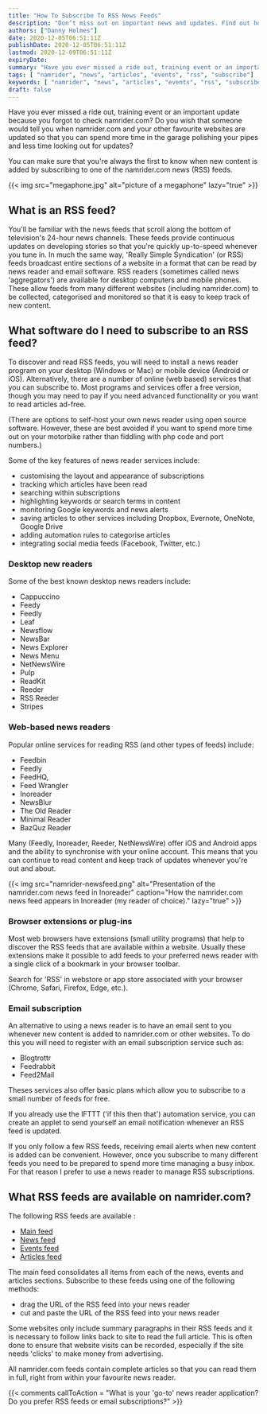 ```yaml
---
title: "How To Subscribe To RSS News Feeds"
description: "Don’t miss out on important news and updates. Find out how to subscribe to our rss news feeds."
authors: ["Danny Holmes"]
date: 2020-12-05T06:51:11Z
publishDate: 2020-12-05T06:51:11Z
lastmod: 2020-12-09T06:51:11Z
expiryDate:
summary: "Have you ever missed a ride out, training event or an important update because you forgot to check namrider.com? Make sure that you're always the first to know when new content is added by subscribing to one of the namrider.com news (RSS) feeds."
tags: [ "namrider", "news", "articles", "events", "rss", "subscribe"] 
keywords: [ "namrider", "news", "articles", "events", "rss", "subscribe"] 
draft: false
---
```


Have you ever missed a ride out, training event or an important update because you forgot to check namrider.com? Do you wish that someone would tell you when namrider.com and your other favourite websites are updated so that you can spend more time in the garage polishing your pipes and less time looking out for updates?

You can make sure that you're always the first to know when new content is added by subscribing to one of the namrider.com news (RSS) feeds.

{{< img src="megaphone.jpg" alt="picture of a megaphone" lazy="true" >}}

## What is an RSS feed?

You'll be familiar with the news feeds that scroll along the bottom of television's 24-hour news channels. These feeds provide continuous updates on developing stories so that you're quickly up-to-speed whenever you tune in. In much the same way, 'Really Simple Syndication' (or RSS) feeds broadcast entire sections of a website in a format that can be read by news reader and email software. RSS readers (sometimes called news 'aggregators') are available for desktop computers and mobile phones. These allow feeds from many different websites (including namrider.com) to be collected, categorised and monitored so that it is easy to keep track of new content.

## What software do I need to subscribe to an RSS feed?

To discover and read RSS feeds, you will need to install a news reader program on your desktop (Windows or Mac) or mobile device (Android or iOS). Alternatively, there are a number of online (web based) services that you can subscribe to. Most programs and services offer a free version, though you may need to pay if you need advanced functionality or you want to read articles ad-free.

(There are options to self-host your own news reader using open source software. However, these are best avoided if you want to spend more time out on your motorbike rather than fiddling with php code and port numbers.)

Some of the key features of news reader services include:

- customising the layout and appearance of subscriptions
- tracking which articles have been read
- searching within subscriptions
- highlighting keywords or search terms in content
- monitoring Google keywords and news alerts
- saving articles to other services including Dropbox, Evernote, OneNote, Google Drive
- adding automation rules to categorise articles
- integrating social media feeds (Facebook, Twitter, etc.)


### Desktop new readers

Some of the best known desktop news readers include:

- Cappuccino
- Feedy
- Feedly
- Leaf
- Newsflow
- NewsBar
- News Explorer
- News Menu
- NetNewsWire
- Pulp
- ReadKit
- Reeder
- RSS Reeder
- Stripes

### Web-based news readers

Popular online services for reading RSS (and other types of feeds) include:

- Feedbin
- Feedly
- FeedHQ,
- Feed Wrangler
- Inoreader
- NewsBlur
- The Old Reader
- Minimal Reader
- BazQuz Reader

Many (Feedly, Inoreader, Reeder, NetNewsWire) offer iOS and Android apps and the ability to synchronise with your online account. This means that you can continue to read content and keep track of updates whenever you're out and about.

{{< img src="namrider-newsfeed.png" alt="Presentation of the namrider.com news feed in Inoreader" caption="How the namrider.com news feed appears in Inoreader (my reader of choice)." lazy="true" >}}

### Browser extensions or plug-ins

Most web browsers have extensions (small utility programs) that help to discover the RSS feeds that are available within a website. Usually these extensions make it possible to add feeds to your preferred news reader with a single click of a bookmark in your browser toolbar. 

Search for 'RSS' in webstore or app store associated with your browser (Chrome, Safari, Firefox, Edge, etc.).

### Email subscription

An alternative to using a news reader is to have an email sent to you whenever new content is added to namrider.com or other websites. To do this you will need to register with an email subscription service such as:

- Blogtrottr
- Feedrabbit
- Feed2Mail

Theses services also offer basic plans which allow you to subscribe to a small number of feeds for free.

If you already use the IFTTT ('if this then that') automation service, you can create an applet to send yourself an email notification whenever an RSS feed is updated.

If you only follow a few RSS feeds, receiving email alerts when new content is added can be convenient. However, once you subscribe to many different feeds you need to be prepared to spend more time managing a busy inbox. For that reason I prefer to use a news reader to manage RSS subscriptions. 

## What RSS feeds are available on namrider.com?

The following RSS feeds are available :
- [Main feed](/rss.xml "Subscribe to Northumbria Advanced Motorcyclists feed")
- [News feed](/news/rss.xml "Subscribe to Northumbria Advanced Motorcyclists news feed")
- [Events feed](/events/rss.xml "Subscribe to Northumbria Advanced Motorcyclists events feed")
- [Articles feed](/posts/rss.xml "Subscribe to Northumbria Advanced Motorcyclists articles feed")

The main feed consolidates all items from each of the news, events and articles sections. Subscribe to these feeds using one of the following methods:

- drag the URL of the RSS feed into your news reader
- cut and paste the URL of the RSS feed into your news reader

Some websites only include summary paragraphs in their RSS feeds and it is necessary to follow links back to site to read the full article. This is often done to ensure that website visits can be recorded, especially if the site needs 'clicks' to make money from advertising. 

All namrider.com feeds contain complete articles so that you can read them in full, right from within your favourite news reader.

{{< comments callToAction = "What is your 'go-to' news reader application? Do you prefer RSS feeds or email subscriptions?" >}}

